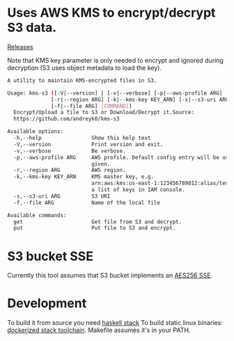 # Uses AWS KMS to encrypt/decrypt S3 data.

[Releases](https://github.com/andreyk0/kms-s3/releases)

Note that KMS key parameter is only needed to encrypt and ignored
during decryption (S3 uses object metadata to load the key).

```bash
A utility to maintain KMS-encrypted files in S3.

Usage: kms-s3 ([-V|--version] | [-v|--verbose] [-p|--aws-profile ARG]
              [-r|--region ARG] [-k|--kms-key KEY_ARN] [-s|--s3-uri ARG]
              [-f|--file ARG] [COMMAND])
  Encrypt/Upload a file to S3 or Download/Decrypt it.Source:
  https://github.com/andreyk0/kms-s3

Available options:
  -h,--help                Show this help text
  -V,--version             Print version and exit.
  -v,--verbose             Be verbose.
  -p,--aws-profile ARG     AWS profile. Default config entry will be used if not
                           given.
  -r,--region ARG          AWS region.
  -k,--kms-key KEY_ARN     KMS master key, e.g.
                           arn:aws:kms:us-east-1:123456789012:alias/testkey, see
                           a list of keys in IAM console.
  -s,--s3-uri ARG          S3 URI
  -f,--file ARG            Name of the local file

Available commands:
  get                      Get file from S3 and decrypt.
  put                      Put file to S3 and encrypt.
```

# S3 bucket SSE

Currently this tool assumes that S3 bucket implements an [AES256 SSE](https://aws.amazon.com/blogs/security/how-to-prevent-uploads-of-unencrypted-objects-to-amazon-s3/).

# Development

To build it from source you need [haskell stack](https://docs.haskellstack.org/en/stable/README/)
To build static linux binaries: [dockerized stack toolchain](https://github.com/andreyk0/docker-haskell-platform-alpine).
Makefile assumes it's in your PATH.
